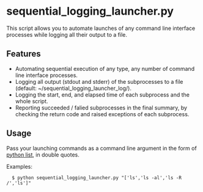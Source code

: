 # sequential_logging_launcher.py

This script allows you to automate launches of any command line interface processes while logging all their output to a file.

## Features
- Automating sequential execution of any type, any number of command line interface processes.
- Logging all output (stdout and stderr) of the subprocesses to a file (default: ~/sequential_logging_launcher_log/).
- Logging the start, end, and elapsed time of each subprocess and the whole script.
- Reporting succeeded / falied subprocesses in the final summary, by checking the return code and raised exceptions of each subprocess.

## Usage
Pass your launching commands as a command line argument in the form of [python list](http://www.tutorialspoint.com/python/python_lists.htm), in double quotes.  

Examples:
```
  $ python sequential_logging_launcher.py "['ls','ls -al','ls -R /','ls']"
```
